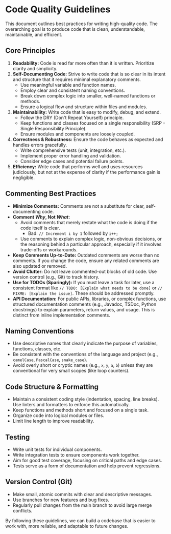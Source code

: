 # Code Quality Guidelines

This document outlines best practices for writing high-quality code. The overarching goal is to produce code that is clean, understandable, maintainable, and efficient.

## Core Principles

1.  **Readability:** Code is read far more often than it is written. Prioritize clarity and simplicity.
2.  **Self-Documenting Code:** Strive to write code that is so clear in its intent and structure that it requires minimal explanatory comments.
    *   Use meaningful variable and function names.
    *   Employ clear and consistent naming conventions.
    *   Break down complex logic into smaller, well-named functions or methods.
    *   Ensure a logical flow and structure within files and modules.
3.  **Maintainability:** Write code that is easy to modify, debug, and extend.
    *   Follow the DRY (Don't Repeat Yourself) principle.
    *   Keep functions and classes focused on a single responsibility (SRP - Single Responsibility Principle).
    *   Ensure modules and components are loosely coupled.
4.  **Correctness & Robustness:** Ensure the code behaves as expected and handles errors gracefully.
    *   Write comprehensive tests (unit, integration, etc.).
    *   Implement proper error handling and validation.
    *   Consider edge cases and potential failure points.
5.  **Efficiency:** Write code that performs well and uses resources judiciously, but not at the expense of clarity if the performance gain is negligible.

## Commenting Best Practices

*   **Minimize Comments:** Comments are not a substitute for clear, self-documenting code.
*   **Comment *Why*, Not *What*:**
    *   Avoid comments that merely restate what the code is doing if the code itself is clear.
        *   Bad: `// Increment i by 1` followed by `i++;`
    *   Use comments to explain complex logic, non-obvious decisions, or the reasoning behind a particular approach, especially if it involves trade-offs or workarounds.
*   **Keep Comments Up-to-Date:** Outdated comments are worse than no comments. If you change the code, ensure any related comments are also updated or removed.
*   **Avoid Clutter:** Do not leave commented-out blocks of old code. Use version control (e.g., Git) to track history.
*   **Use for TODOs (Sparingly):** If you must leave a task for later, use a consistent format like `// TODO: [Explain what needs to be done]` or `// FIXME: [Explain the issue]`. These should be addressed promptly.
*   **API Documentation:** For public APIs, libraries, or complex functions, use structured documentation comments (e.g., Javadoc, TSDoc, Python docstrings) to explain parameters, return values, and usage. This is distinct from inline implementation comments.

## Naming Conventions

*   Use descriptive names that clearly indicate the purpose of variables, functions, classes, etc.
*   Be consistent with the conventions of the language and project (e.g., `camelCase`, `PascalCase`, `snake_case`).
*   Avoid overly short or cryptic names (e.g., `x`, `y`, `a`, `b`) unless they are conventional for very small scopes (like loop counters).

## Code Structure & Formatting

*   Maintain a consistent coding style (indentation, spacing, line breaks). Use linters and formatters to enforce this automatically.
*   Keep functions and methods short and focused on a single task.
*   Organize code into logical modules or files.
*   Limit line length to improve readability.

## Testing

*   Write unit tests for individual components.
*   Write integration tests to ensure components work together.
*   Aim for good test coverage, focusing on critical paths and edge cases.
*   Tests serve as a form of documentation and help prevent regressions.

## Version Control (Git)

*   Make small, atomic commits with clear and descriptive messages.
*   Use branches for new features and bug fixes.
*   Regularly pull changes from the main branch to avoid large merge conflicts.

By following these guidelines, we can build a codebase that is easier to work with, more reliable, and adaptable to future changes. 